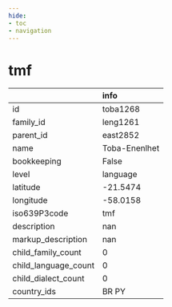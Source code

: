 ```yaml
---
hide:
- toc
- navigation
---
```

# tmf
|                      | info          |
|:---------------------|:--------------|
| id                   | toba1268      |
| family_id            | leng1261      |
| parent_id            | east2852      |
| name                 | Toba-Enenlhet |
| bookkeeping          | False         |
| level                | language      |
| latitude             | -21.5474      |
| longitude            | -58.0158      |
| iso639P3code         | tmf           |
| description          | nan           |
| markup_description   | nan           |
| child_family_count   | 0             |
| child_language_count | 0             |
| child_dialect_count  | 0             |
| country_ids          | BR PY         |